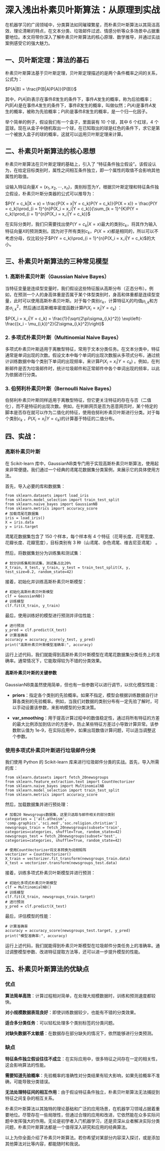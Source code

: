 # 深入浅出朴素贝叶斯算法：从原理到实战

在机器学习的广阔领域中，分类算法如同璀璨繁星，而朴素贝叶斯算法以其简洁高效、理论清晰的特点，在文本分类、垃圾邮件过滤、情感分析等众多场景中占据重要地位。本文将带你深入了解朴素贝叶斯算法的核心原理、数学推导，并通过实战案例感受它的强大魅力。

## 一、贝叶斯定理：算法的基石

朴素贝叶斯算法基于贝叶斯定理，贝叶斯定理描述的是两个条件概率之间的关系，公式为：

$P(A|B) = \frac{P(B|A)P(A)}{P(B)}$

其中，$P(A|B)$表示在事件$B$发生的条件下，事件$A$发生的概率，称为后验概率；$P(B|A)$是在事件$A$发生的条件下，事件$B$发生的概率，叫做似然；$P(A)$是事件$A$发生的概率，被称为先验概率；$P(B)$是事件$B$发生的概率，是一个归一化因子。

举个简单的例子，假设我们有一个盒子，里面装有 10 个球，其中 6 个红球，4 个蓝球。现在从盒子中随机取出一个球，在已知取出的球是红色的条件下，求它是第一个被放入盒子的球的概率，这就可以运用贝叶斯定理来计算。

## 二、朴素贝叶斯算法的核心思想

朴素贝叶斯算法在贝叶斯定理的基础上，引入了 “特征条件独立假设”。该假设认为，在给定目标类别时，属性之间相互条件独立，即一个属性的取值不会影响其他属性的取值。

设输入特征向量$X = (x_1, x_2, \cdots, x_n)$，类别标签为$Y$，根据贝叶斯定理和特征条件独立假设，朴素贝叶斯分类器的公式可以推导为：

$P(Y = c_k|X = x) = \frac{P(X = x|Y = c_k)P(Y = c_k)}{P(X = x)} = \frac{P(Y = c_k)\prod_{i = 1}^{n}P(X_i = x_i|Y = c_k)}{\sum_{k = 1}^{K}P(Y = c_k)\prod_{i = 1}^{n}P(X_i = x_i|Y = c_k)}$

在实际分类时，我们只需要找出使$P(Y = c_k|X = x)$最大的类别$c_k$，将其作为输入特征向量$X$的预测类别。因为对于所有类别$c_k$，$P(X = x)$都是相同的，所以可以不考虑分母，仅比较分子$P(Y = c_k)\prod_{i = 1}^{n}P(X_i = x_i|Y = c_k)$的大小。

## 三、朴素贝叶斯算法的三种常见模型

### 1. 高斯朴素贝叶斯（Gaussian Naive Bayes）

当特征变量是连续型变量时，我们假设这些特征服从高斯分布（正态分布）。例如，在预测一个人的身高体重是否属于某个体型类别时，身高和体重都是连续型变量，此时可以使用高斯朴素贝叶斯。对于每个类别$c_k$，计算特征$X_i$的均值$\mu_{i,k}$和方差$\sigma_{i,k}^2$，然后通过高斯概率密度函数计算$P(X_i = x_i|Y = c_k)$ ：

$P(X_i = x_i|Y = c_k) = \frac{1}{\sqrt{2\pi\sigma_{i,k}^2}} \exp\left(-\frac{(x_i - \mu_{i,k})^2}{2\sigma_{i,k}^2}\right)$

### 2. 多项式朴素贝叶斯（Multinomial Naive Bayes）

多项式朴素贝叶斯适用于离散型特征，常用于文本分类任务。在文本分类中，特征通常是单词出现的次数。假设文本中每个单词的出现次数服从多项式分布，通过统计训练数据中每个类别下单词的出现频率，来计算$P(X_i = x_i|Y = c_k)$ 。例如，在判断邮件是否为垃圾邮件时，统计垃圾邮件和正常邮件中各个单词出现的频率，以此为依据进行分类。

### 3. 伯努利朴素贝叶斯（Bernoulli Naive Bayes）

伯努利朴素贝叶斯同样适用于离散型特征，但它更关注特征的存在与否（二值化），而不是特征的出现次数。例如，在判断网页是否为恶意网页时，某个特定的脚本是否存在就可以作为二值化的特征，使用伯努利朴素贝叶斯进行分类。对于每个类别$c_k$ ，$P(X_i = x_i|Y = c_k)$的计算基于特征的二值分布。

## 四、实战：

### 高斯朴素贝叶斯

在 Scikit-learn 库中，GaussianNB类专门用于实现高斯朴素贝叶斯算法，使用起来非常便捷。我们通过一个经典的鸢尾花数据集分类案例，来展示它的具体使用方法。

首先，导入必要的库和数据集：

```
from sklearn.datasets import load_iris
from sklearn.model_selection import train_test_split
from sklearn.naive_bayes import GaussianNB
from sklearn.metrics import accuracy_score
# 加载鸢尾花数据集
iris = load_iris()
X = iris.data
y = iris.target
```

鸢尾花数据集包含了 150 个样本，每个样本有 4 个特征（花萼长度、花萼宽度、花瓣长度、花瓣宽度），目标类别有 3 种（山鸢尾、杂色鸢尾、维吉尼亚鸢尾） 。

然后，将数据集划分为训练集和测试集：

```
# 划分训练集和测试集，测试集占比20%
X_train, X_test, y_train, y_test = train_test_split(X, y, test_size=0.2, random_state=42)
```

接着，初始化并训练高斯朴素贝叶斯模型：

```
# 初始化高斯朴素贝叶斯模型
clf = GaussianNB()
# 训练模型
clf.fit(X_train, y_train)
```

最后，使用训练好的模型进行预测并评估性能：

```
# 进行预测
y_pred = clf.predict(X_test)
# 计算准确率
accuracy = accuracy_score(y_test, y_pred)
print("高斯朴素贝叶斯模型准确率:", accuracy)
```

运行上述代码，我们就能得到高斯朴素贝叶斯模型在鸢尾花数据集分类任务上的准确率。通常情况下，它能取得较为不错的分类效果。

#### 高斯朴素贝叶斯的关键参数

GaussianNB类虽然使用简单，但也有一些参数可以进行调节，以优化模型性能：

- **priors**：指定各个类别的先验概率。如果不指定，模型会根据训练数据自行计算各类别的先验概率。例如，当我们对数据的类别分布有一定先验了解时，可以手动设置该参数，来影响模型的分类决策。

- **var_smoothing**：用于提高计算过程中的数值稳定性，通过将所有特征的方差的最大比例添加到估计的方差中，防止某些特征方差过小导致计算异常。该参数默认值为 1e-9，在实际应用中，如果出现数值计算问题，可以适当调整这个参数。



### 使用多项式朴素贝叶斯进行垃圾邮件分类

我们使用 Python 的 Scikit-learn 库来进行垃圾邮件分类的实战。首先，导入所需的库：

```
from sklearn.datasets import fetch_20newsgroups
from sklearn.feature_extraction.text import CountVectorizer
from sklearn.naive_bayes import MultinomialNB
from sklearn.model_selection import train_test_split
from sklearn.metrics import accuracy_score
```

然后，加载数据集并进行预处理：

```
# 加载20 Newsgroups数据集，这里只选取与邮件相关的部分类别
categories = ['alt.atheism', 'comp.graphics','sci.med','soc.religion.christian']
newsgroups_train = fetch_20newsgroups(subset='train', categories=categories, shuffle=True, random_state=42)
newsgroups_test = fetch_20newsgroups(subset='test', categories=categories, shuffle=True, random_state=42)

# 使用CountVectorizer将文本转换为词频矩阵
vectorizer = CountVectorizer()
X_train = vectorizer.fit_transform(newsgroups_train.data)
X_test = vectorizer.transform(newsgroups_test.data)
```

接着，训练多项式朴素贝叶斯模型并进行预测：

```
# 初始化多项式朴素贝叶斯模型
clf = MultinomialNB()
# 训练模型
clf.fit(X_train, newsgroups_train.target)
# 进行预测
y_pred = clf.predict(X_test)
```

最后，评估模型的性能：

```
# 计算准确率
accuracy = accuracy_score(newsgroups_test.target, y_pred)
print("模型准确率:", accuracy)
```

运行上述代码，我们就能得到朴素贝叶斯模型在垃圾邮件分类任务上的准确率。通过调整模型参数、改进特征提取方法等，还可以进一步提升模型的性能。

## 五、朴素贝叶斯算法的优缺点

### 优点

**算法简单高效**：计算过程相对简单，在处理大规模数据时，训练和预测速度都较快。

**对小规模数据表现良好**：即使训练数据较少，也能有不错的分类效果。

**适合多分类任务**：可以轻松处理多个类别标签的分类问题。

**对缺失数据不太敏感**：在数据存在部分缺失的情况下，依然能够进行分类预测。

### 缺点

**特征条件独立假设往往不成立**：在实际应用中，很多特征之间存在一定的相关性，这会影响算法的性能。

**需要知道先验概率**：先验概率的准确性对分类结果有较大影响，如果先验概率不准确，可能导致分类错误。

**无法处理特征间的相互作用**：由于假设特征条件独立，朴素贝叶斯算法无法捕捉到特征之间复杂的相互关系。

朴素贝叶斯算法以其独特的理论基础和广泛的应用场景，在机器学习领域占据着重要地位。尽管存在一些局限性，但通过合理的应用和改进，它依然能在众多实际问题中发挥强大的作用。无论是初学者入门机器学习，还是资深从业者解决实际分类问题，朴素贝叶斯算法都是一个值得深入研究和应用的经典算法。

以上为你全面介绍了朴素贝叶斯算法。若你希望对某部分内容深入探讨，或是添加其他算法对比等内容，都能随时和我说。